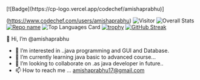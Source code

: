 
<!---
amishaprabhu/amishaprabhu is a ✨ special ✨ repository because its `README.md` (this file) appears on your GitHub profile.
You can click the Preview link to take a look at your changes.
--->[![Badge](https://cp-logo.vercel.app/codechef/amishaprabhu)]
(https://www.codechef.com/users/amishaprabhu)
![Visitor](https://visitor-badge.laobi.icu/badge?page_id=amishaprabhu.amishaprabhu)
![Overall Stats](https://github-readme-stats.vercel.app/api?username=amishaprabhu&count_private=true&show_icons=true&hide=contribs)
[![Repo name](https://github-readme-stats.vercel.app/api/pin/?username=amishaprabhu&repo=amishaprabhu)](https://github.com/amishaprabhu/amishaprabhu)
![Top Languages Card](https://github-readme-stats.vercel.app/api/top-langs/?username=amishaprabhu)
[![trophy](https://github-profile-trophy.vercel.app/?username=amishaprabhu)](https://github.com/amishaprabhu/github-profile-trophy)
[![GitHub Streak](https://github-readme-streak-stats.herokuapp.com/?user=amishaprabhu)](https://git.io/streak-stats)

👋 Hi, I’m @amishaprabhu
- 👀 I’m interested in ..java programming and GUI and Database.
- 🌱 I’m currently learning java basic to advanced course...
- 💞️ I’m looking to collaborate on .as java developer in future..
- 📫 How to reach me ... amishaprabhu17@gmail.com
